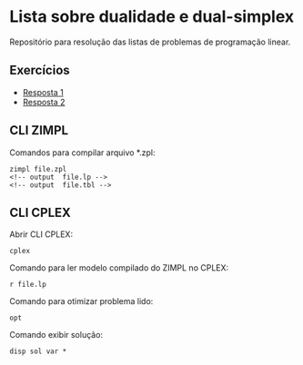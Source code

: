 # Lista sobre dualidade e dual-simplex

Repositório para resolução das listas de problemas de programação linear.

## Exercícios

* [Resposta 1](01/README.md)
* [Resposta 2](02/README.md)

## CLI ZIMPL

Comandos para compilar arquivo *.zpl:

    zimpl file.zpl
    <!-- output  file.lp -->
    <!-- output  file.tbl -->

## CLI CPLEX

Abrir CLI CPLEX:

    cplex

Comando para ler modelo compilado do ZIMPL no CPLEX:

    r file.lp

Comando para otimizar problema lido:

    opt

Comando exibir solução:

    disp sol var *
